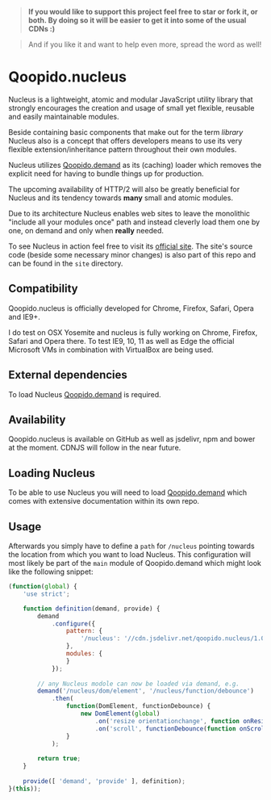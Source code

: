 > **If you would like to support this project feel free to star or fork it, or both. By doing so it will be easier to get it into some of the usual CDNs :)**

> And if you like it and want to help even more, spread the word as well!

# Qoopido.nucleus
Nucleus is a lightweight, atomic and modular JavaScript utility library that strongly encourages the creation and usage of small yet flexible, reusable and easily maintainable modules.

Beside containing basic components that make out for the term *library* Nucleus also is a concept that offers developers means to use its very flexible extension/inheritance pattern throughout their own modules.

Nucleus utilizes [Qoopido.demand](https://github.com/dlueth/qoopido.demand) as its (caching) loader which removes the explicit need for having to bundle things up for production.

The upcoming availability of HTTP/2 will also be greatly beneficial for Nucleus and its tendency towards **many** small and atomic modules.

Due to its architecture Nucleus enables web sites to leave the monolithic "include all your modules once" path and instead cleverly load them one by one, on demand and only when **really** needed.

To see Nucleus in action feel free to visit its [official site](http://nucleus.qoopido.com). The site's source code (beside some necessary minor changes) is also part of this repo and can be found in the ```site``` directory.


## Compatibility
Qoopido.nucleus is officially developed for Chrome, Firefox, Safari, Opera and IE9+.

I do test on OSX Yosemite and nucleus is fully working on Chrome, Firefox, Safari and Opera there. To test IE9, 10, 11 as well as Edge the official Microsoft VMs in combination with VirtualBox are being used.


## External dependencies
To load Nucleus [Qoopido.demand](https://github.com/dlueth/qoopido.demand) is required.


## Availability
Qoopido.nucleus is available on GitHub as well as jsdelivr, npm and bower at the moment. CDNJS will follow in the near future.


## Loading Nucleus
To be able to use Nucleus you will need to load [Qoopido.demand](https://github.com/dlueth/qoopido.demand) which comes with extensive documentation within its own repo.


## Usage
Afterwards you simply have to define a ```path``` for ```/nucleus``` pointing towards the location from which you want to load Nucleus. This configuration will most likely be part of the ```main``` module of Qoopido.demand which might look like the following snippet:

```javascript
(function(global) {
	'use strict';

	function definition(demand, provide) {
		demand
			.configure({
				pattern: {
					'/nucleus': '//cdn.jsdelivr.net/qoopido.nucleus/1.0.0'
				},
				modules: {
				}
			});
			
		// any Nucleus modole can now be loaded via demand, e.g.
		demand('/nucleus/dom/element', '/nucleus/function/debounce')
			.then(
				function(DomElement, functionDebounce) {
					new DomElement(global)
						.on('resize orientationchange', function onResize() { ... })
						.on('scroll', functionDebounce(function onScroll() { ... }));
				}
			);
			
		return true;
	}
	
	provide([ 'demand', 'provide' ], definition);
}(this));
```
